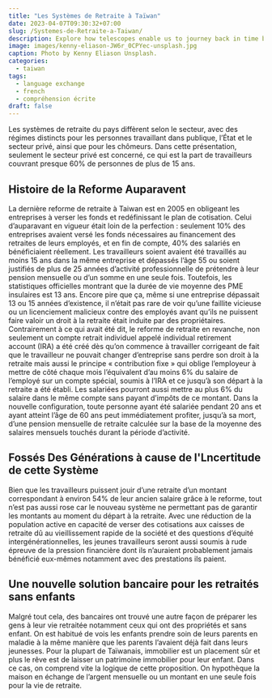 ```yaml
---
title: "Les Systèmes de Retraite à Taïwan"
date: 2023-04-07T09:30:32+07:00
slug: /Systemes-de-Retraite-a-Taiwan/
description: Explore how telescopes enable us to journey back in time by observing distant celestial objects.
image: images/kenny-eliason-JW6r_0CPYec-unsplash.jpg
caption: Photo by Kenny Eliason Unsplash.
categories:
  - taiwan
tags:
  - language exchange
  - french
  - compréhension écrite
draft: false
---
```




Les systèmes de retraite du pays diffèrent selon le secteur, avec des régimes distincts pour les personnes travaillant dans publique, l’État et le secteur privé, ainsi que pour les chômeurs. Dans cette présentation, seulement le secteur privé est concerné, ce qui est la part de travailleurs couvrant presque 60% de personnes de plus de 15 ans.

## Histoire de la Reforme Auparavent

La dernière reforme de retraite à Taiwan est en 2005 en obligeant les entreprises à verser les fonds et redéfinissant le plan de cotisation. Celui d’auparavant en vigueur était loin de la perfection : seulement 10% des entreprises avaient versé les fonds nécessaires au financement des retraites de leurs employés, et en fin de compte, 40% des salariés en bénéficiaient réellement. Les travailleurs soient avaient été travaillés au moins 15 ans dans la même entreprise et dépassés l’âge 55 ou soient justifiés de plus de 25 années d’activité professionnelle de prétendre à leur pension mensuelle ou d’un somme en une seule fois. Toutefois, les statistiques officielles montrant que la durée de vie moyenne des PME insulaires est 13 ans. Encore pire que ça, même si une entreprise dépassait 13 ou 15 années d’existence, il n’était pas rare de voir qu’une faillite vicieuse ou un licenciement malicieux contre des employés avant qu’ils ne puissent faire valoir un droit à la retraite était induite par des propriétaires. Contrairement à ce qui avait été dit, le reforme de retraite en revanche, non seulement un compte retrait individuel appelé individual retirement account (IRA) a été créé dès qu’on commence à travailler corrigeant de fait que le travailleur ne pouvait changer d’entreprise sans perdre son droit à la retraite mais aussi le principe « contribution fixe » qui oblige l’employeur à mettre de côté chaque mois l’équivalent d’au moins 6% du salaire de l’employé sur un compte spécial, soumis à l’IRA et ce jusqu’à son départ à la retraite a été établi. Les salariées pourront aussi mettre au plus 6% du salaire dans le même compte sans payant d’impôts de ce montant. Dans la nouvelle configuration, toute personne ayant été salariée pendant 20 ans et ayant atteint l’âge de 60 ans peut immédiatement profiter, jusqu’à sa mort, d’une pension mensuelle de retraite calculée sur la base de la moyenne des salaires mensuels touchés durant la période d’activité. 

## Fossés Des Générations à cause de l'Lncertitude de cette Système

Bien que les travailleurs puissent jouir d’une retraite d’un montant correspondant à environ 54% de leur ancien salaire grâce à le reforme, tout n’est pas aussi rose car le nouveau système ne permettant pas de garantir les montants au moment du départ à la retraite. Avec une réduction de la population active en capacité de verser des cotisations aux caisses de retraite dû au vieillissement rapide de la société et des questions d’équité intergénérationnelles, les jeunes travailleurs seront aussi soumis à rude épreuve de la pression financière dont ils n’auraient probablement jamais bénéficié eux-mêmes notamment avec des prestations ils paient. 

## Une nouvelle solution bancaire pour les retraités sans enfants

Malgré tout cela, des bancaires ont trouvé une autre façon de préparer les gens à leur vie retraitée notamment ceux qui ont des propriétés et sans enfant. On est habitué de vois les enfants prendre soin de leurs parents en maladie à la même manière que les parents l’avaient déjà fait dans leurs jeunesses. Pour la plupart de Taïwanais, immobilier est un placement sûr et plus le rêve est de laisser un patrimoine immobilier pour leur enfant. Dans ce cas, on comprend vite la logique de cette proposition. On hypothèque la maison en échange de l’argent mensuelle ou un montant en une seule fois pour la vie de retraite.